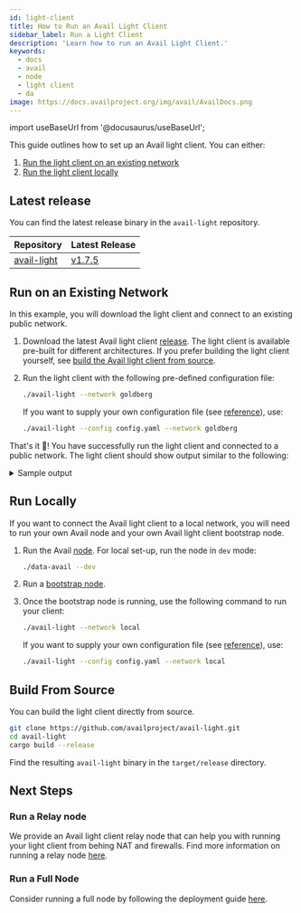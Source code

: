 ```yaml
---
id: light-client
title: How to Run an Avail Light Client
sidebar_label: Run a Light Client
description: 'Learn how to run an Avail Light Client.'
keywords:
  - docs
  - avail
  - node
  - light client
  - da
image: https://docs.availproject.org/img/avail/AvailDocs.png
---
```


import useBaseUrl from '@docusaurus/useBaseUrl';

This guide outlines how to set up an Avail light client. You can either:

1. [<ins>Run the light client on an existing network</ins>](#run-on-an-existing-network)
2. [<ins>Run the light client locally</ins>](#run-locally)

## Latest release

You can find the latest release binary in the `avail-light` repository.

| Repository                                                            | Latest Release                                                                       |
| --------------------------------------------------------------------- | ------------------------------------------------------------------------------------ |
| [<ins>avail-light</ins>](https://github.com/availproject/avail-light) | [<ins>v1.7.5</ins>](https://github.com/availproject/avail-light/releases/tag/v1.7.5) |

## Run on an Existing Network

In this example, you will download the light client and connect to an existing public network.

1. Download the latest Avail light client [<ins>release</ins>](https://github.com/availproject/avail-light/releases/). The light client is available pre-built for different architectures. If you prefer building the light client yourself, see [<ins>build the Avail light client from source</ins>](#build-from-source).

2. Run the light client with the following pre-defined configuration file:

   ```bash
   ./avail-light --network goldberg
   ```

   If you want to supply your own configuration file (see [<ins>reference</ins>](https://github.com/availproject/avail-light#configuration-reference)), use:

   ```bash
   ./avail-light --config config.yaml --network goldberg
   ```

That's it 🎉! You have successfully run the light client and connected to a public network. The light client should show output similar to the following:

<details>
<summary> Sample output </summary>

The client output should look like this:

```shell
2023-06-04T02:56:31.871284Z  INFO avail_light::telemetry: Metrics server on http://0.0.0.0:9520/metrics
2023-06-04T02:56:31.884271Z  INFO avail_light::http: RPC running on http://127.0.0.1:7000
2023-06-04T02:56:31.884386Z  INFO avail_light::network: Local peer id: PeerId("12D3KooWQ77VEayXfSPWcj6ucAGcjZRTL8ANmtjsuULoyToGSBoo"). Public key: Ed25519(PublicKey(compressed): d44de4113b372855a655f1675325379705aa7a273698194e8e6814dab7791a).
2023-06-04T02:56:31.884605Z  INFO Server::run{addr=127.0.0.1:7000}: warp::server: listening on http://127.0.0.1:7000
2023-06-04T02:56:31.892181Z  INFO avail_light::network::event_loop: Local node is listening on "/ip4/127.0.0.1/udp/37000/quic-v1"
2023-06-04T02:56:31.892487Z  INFO avail_light: Bootstraping the DHT with bootstrap nodes...
2023-06-04T02:56:31.892487Z  INFO avail_light::network::event_loop: Local node is listening on "/ip4/192.168.1.146/udp/37000/quic-v1"
2023-06-04T02:56:31.892540Z  INFO avail_light::network::event_loop: Local node is listening on "/ip4/127.0.0.1/tcp/37000"
2023-06-04T02:56:31.892745Z  INFO avail_light::network::event_loop: Local node is listening on "/ip4/192.168.1.146/tcp/37000"
2023-06-04T02:56:42.220179Z  INFO avail_light::rpc: Connection established to the node: wss://goldberg.avail.tools:443/ws <v1.6.0-99b85257d6b/data-avail/9>
2023-06-04T02:56:42.444576Z  INFO avail_light::light_client: Starting light client...
2023-06-04T02:56:43.453935Z  INFO avail_light::subscriptions: Received finalized block header header.number=2074
2023-06-04T02:56:43.455236Z  INFO avail_light::light_client: Processing finalized block block_number=2074 block_delay=0
2023-06-04T02:56:43.456055Z  INFO avail_light::light_client: Random cells generated: 4 block_number=2074 cells_requested=4
2023-06-04T02:56:43.617885Z  INFO avail_light::light_client: Number of cells fetched from DHT: 0 block_number=2074 cells_from_dht=0
2023-06-04T02:56:43.820098Z  INFO avail_light::light_client: Number of cells fetched from RPC: 4 block_number=2074 cells_from_rpc=4
2023-06-04T02:56:43.889260Z  INFO avail_light::light_client: Completed 4 verification rounds in 	433.968ms block_number=2074
2023-06-04T02:56:43.889395Z  INFO avail_light::light_client: Confidence factor: 93.75 block_number=2074 confidence=93.75
2023-06-04T02:56:43.889495Z  INFO avail_light::light_client: Partition cells received. Time elapsed: 	0ns block_number=2074 partition_retrieve_time_elapsed=0.0 partition_cells_fetched=4
2023-06-04T02:56:44.050133Z  INFO avail_light::light_client: DHT PUT operation success rate: inf block_number=2074
2023-06-04T02:56:44.050211Z  INFO avail_light::light_client: 4 cells inserted into DHT. Time elapsed: 	160.697ms block_number=2074 partition_dht_insert_time_elapsed=0.160697
```

</details>

## Run Locally

If you want to connect the Avail light client to a local network, you will need to run your own Avail node and your own Avail light client bootstrap node.

1. Run the Avail [<ins>node</ins>](/operate/node/binaries). For local set-up, run the node in `dev` mode:

   ```bash
   ./data-avail --dev
   ```

2. Run a [<ins>bootstrap node</ins>](/operate/node/bootstrap).

3. Once the bootstrap node is running, use the following command to run your client:

   ```bash
   ./avail-light --network local
   ```

   If you want to supply your own configuration file (see [<ins>reference</ins>](https://github.com/availproject/avail-light#configuration-reference)), use:

   ```bash
   ./avail-light --config config.yaml --network local
   ```

## Build From Source

You can build the light client directly from source.

```sh
git clone https://github.com/availproject/avail-light.git
cd avail-light
cargo build --release
```

Find the resulting `avail-light` binary in the `target/release` directory.

## Next Steps

### Run a Relay node

We provide an Avail light client relay node that can help you with running your light client from behing NAT and firewalls. Find more information on running a relay node [<ins>here</ins>](/docs/operate/node/0060-relay-node.md).

### Run a Full Node

Consider running a full node by following the deployment guide [<ins>here</ins>](/docs/operate/node/0020-full-node-binaries.md).

